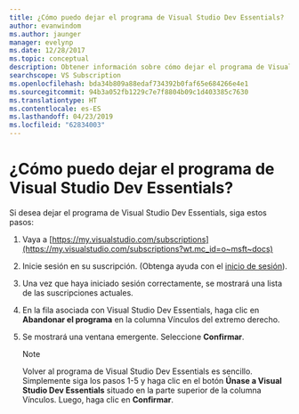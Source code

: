 ```yaml
---
title: ¿Cómo puedo dejar el programa de Visual Studio Dev Essentials? | Microsoft Docs
author: evanwindom
ms.author: jaunger
manager: evelynp
ms.date: 12/28/2017
ms.topic: conceptual
description: Obtener información sobre cómo dejar el programa de Visual Studio Dev Essentials
searchscope: VS Subscription
ms.openlocfilehash: bda34b809a88edaf734392b0faf65e684266e4e1
ms.sourcegitcommit: 94b3a052fb1229c7e7f8804b09c1d403385c7630
ms.translationtype: HT
ms.contentlocale: es-ES
ms.lasthandoff: 04/23/2019
ms.locfileid: "62834003"
---
```

# <a name="how-do-i-leave-the-visual-studio-dev-essentials-program"></a>¿Cómo puedo dejar el programa de Visual Studio Dev Essentials?

Si desea dejar el programa de Visual Studio Dev Essentials, siga estos pasos:

1. Vaya a [https://my.visualstudio.com/subscriptions](https://my.visualstudio.com/subscriptions?wt.mc_id=o~msft~docs)
2. Inicie sesión en su suscripción.  (Obtenga ayuda con el [inicio de sesión](signing-in.md)).
3. Una vez que haya iniciado sesión correctamente, se mostrará una lista de las suscripciones actuales.
4. En la fila asociada con Visual Studio Dev Essentials, haga clic en **Abandonar el programa** en la columna Vínculos del extremo derecho.
5. Se mostrará una ventana emergente. Seleccione **Confirmar**.

    > [!NOTE]
    > Volver al programa de Visual Studio Dev Essentials es sencillo.  Simplemente siga los pasos 1-5 y haga clic en el botón **Únase a Visual Studio Dev Essentials** situado en la parte superior de la columna Vínculos. Luego, haga clic en **Confirmar**.
